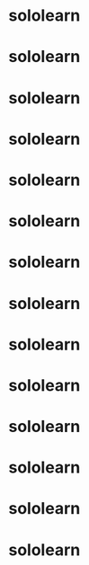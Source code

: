 # sololearn
# sololearn
# sololearn
# sololearn
# sololearn
# sololearn
# sololearn
# sololearn
# sololearn
# sololearn
# sololearn
# sololearn
# sololearn
# sololearn
